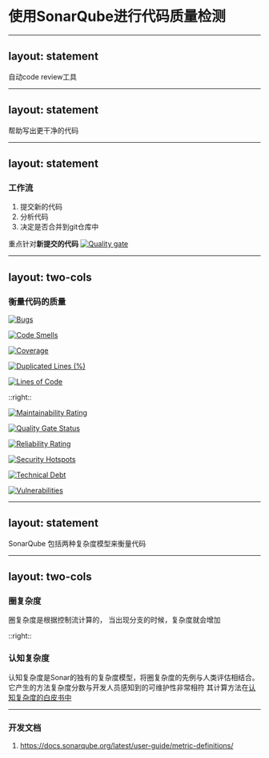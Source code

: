 # 使用SonarQube进行代码质量检测

---
layout: statement
---
<p class="text-2xl">自动code review工具</p>

<!--SonarQube的定位是一个自动code review的工具，它可以评估我们的代码的质量  -->

---
layout: statement
---

<p class="text-2xl">帮助写出更干净的代码</p>
<!-- SonarQube提倡写干净的代码，所谓的干净的代码就是指可读性高、易于维护和可重用的代码,它可以保证每次新增的代码都是干净，并且通过一些的指标来衡量干净的程度 -->

---
layout: statement
---

### 工作流

1. 提交新的代码
2. 分析代码
3. 决定是否合并到git仓库中

重点针对**新提交的代码**
[![Quality gate](http://192.168.0.7:9000/api/project_badges/quality_gate?project=moon9sky_generalsystemfe_AYYwDkM0gYnAI6NWlEde&token=sqb_6ebf17a39c15b882a1d143f7fd214672d40555cd)](http://192.168.0.7:9000/dashboard?id=moon9sky_generalsystemfe_AYYwDkM0gYnAI6NWlEde)

---
layout: two-cols
---

### 衡量代码的质量

[![Bugs](http://192.168.0.7:9000/api/project_badges/measure?project=moon9sky_generalsystemfe_AYYwDkM0gYnAI6NWlEde&metric=bugs&token=sqb_6ebf17a39c15b882a1d143f7fd214672d40555cd)](http://192.168.0.7:9000/dashboard?id=moon9sky_generalsystemfe_AYYwDkM0gYnAI6NWlEde)

[![Code Smells](http://192.168.0.7:9000/api/project_badges/measure?project=moon9sky_generalsystemfe_AYYwDkM0gYnAI6NWlEde&metric=code_smells&token=sqb_6ebf17a39c15b882a1d143f7fd214672d40555cd)](http://192.168.0.7:9000/dashboard?id=moon9sky_generalsystemfe_AYYwDkM0gYnAI6NWlEde)

[![Coverage](http://192.168.0.7:9000/api/project_badges/measure?project=moon9sky_generalsystemfe_AYYwDkM0gYnAI6NWlEde&metric=coverage&token=sqb_6ebf17a39c15b882a1d143f7fd214672d40555cd)](http://192.168.0.7:9000/dashboard?id=moon9sky_generalsystemfe_AYYwDkM0gYnAI6NWlEde)

[![Duplicated Lines (%)](http://192.168.0.7:9000/api/project_badges/measure?project=moon9sky_generalsystemfe_AYYwDkM0gYnAI6NWlEde&metric=duplicated_lines_density&token=sqb_6ebf17a39c15b882a1d143f7fd214672d40555cd)](http://192.168.0.7:9000/dashboard?id=moon9sky_generalsystemfe_AYYwDkM0gYnAI6NWlEde)

[![Lines of Code](http://192.168.0.7:9000/api/project_badges/measure?project=moon9sky_generalsystemfe_AYYwDkM0gYnAI6NWlEde&metric=ncloc&token=sqb_6ebf17a39c15b882a1d143f7fd214672d40555cd)](http://192.168.0.7:9000/dashboard?id=moon9sky_generalsystemfe_AYYwDkM0gYnAI6NWlEde)

::right::

[![Maintainability Rating](http://192.168.0.7:9000/api/project_badges/measure?project=moon9sky_generalsystemfe_AYYwDkM0gYnAI6NWlEde&metric=sqale_rating&token=sqb_6ebf17a39c15b882a1d143f7fd214672d40555cd)](http://192.168.0.7:9000/dashboard?id=moon9sky_generalsystemfe_AYYwDkM0gYnAI6NWlEde)

[![Quality Gate Status](http://192.168.0.7:9000/api/project_badges/measure?project=moon9sky_generalsystemfe_AYYwDkM0gYnAI6NWlEde&metric=alert_status&token=sqb_6ebf17a39c15b882a1d143f7fd214672d40555cd)](http://192.168.0.7:9000/dashboard?id=moon9sky_generalsystemfe_AYYwDkM0gYnAI6NWlEde)

[![Reliability Rating](http://192.168.0.7:9000/api/project_badges/measure?project=moon9sky_generalsystemfe_AYYwDkM0gYnAI6NWlEde&metric=reliability_rating&token=sqb_6ebf17a39c15b882a1d143f7fd214672d40555cd)](http://192.168.0.7:9000/dashboard?id=moon9sky_generalsystemfe_AYYwDkM0gYnAI6NWlEde)

[![Security Hotspots](http://192.168.0.7:9000/api/project_badges/measure?project=moon9sky_generalsystemfe_AYYwDkM0gYnAI6NWlEde&metric=security_hotspots&token=sqb_6ebf17a39c15b882a1d143f7fd214672d40555cd)](http://192.168.0.7:9000/dashboard?id=moon9sky_generalsystemfe_AYYwDkM0gYnAI6NWlEde)

[![Technical Debt](http://192.168.0.7:9000/api/project_badges/measure?project=moon9sky_generalsystemfe_AYYwDkM0gYnAI6NWlEde&metric=sqale_index&token=sqb_6ebf17a39c15b882a1d143f7fd214672d40555cd)](http://192.168.0.7:9000/dashboard?id=moon9sky_generalsystemfe_AYYwDkM0gYnAI6NWlEde)

[![Vulnerabilities](http://192.168.0.7:9000/api/project_badges/measure?project=moon9sky_generalsystemfe_AYYwDkM0gYnAI6NWlEde&metric=vulnerabilities&token=sqb_6ebf17a39c15b882a1d143f7fd214672d40555cd)](http://192.168.0.7:9000/dashboard?id=moon9sky_generalsystemfe_AYYwDkM0gYnAI6NWlEde)

<!-- sonarqube提供了一系列的指标来衡量代码的质量，如图所示，是通用系统的一些相关的指标，包括了已知的bug数量，代码当中不当的地方，覆盖率，重复的行数，可维护性，可靠性，安全性等维度 -->

---
layout: statement
---

SonarQube 包括两种复杂度模型来衡量代码

---
layout: two-cols
---

### 圈复杂度

圈复杂度是根据控制流计算的，
当出现分支的时候，复杂度就会增加

::right::

### 认知复杂度

认知复杂度是Sonar的独有的复杂度模型，将圈复杂度的先例与人类评估相结合。它产生的方法复杂度分数与开发人员感知到的可维护性非常相符 其计算方法在[认知复杂度的白皮书中](https://www.sonarsource.com/resources/cognitive-complexity/)

---

### 开发文档
1. https://docs.sonarqube.org/latest/user-guide/metric-definitions/
